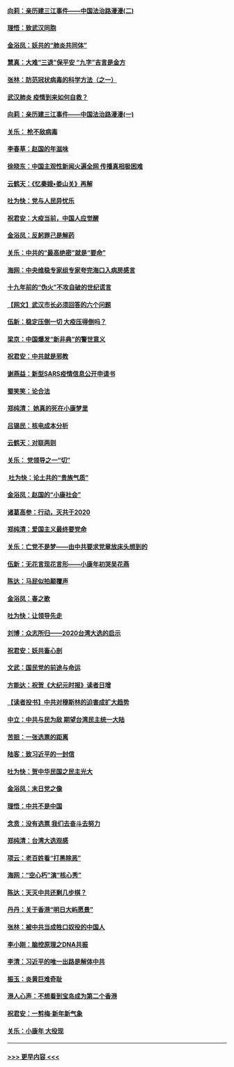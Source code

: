 #### [向莉：亲历建三江事件——中国法治路漫漫(二)](../pages/nsc993/n11829102.md?t=01302001) 
#### [理悟：致武汉同胞](../pages/nsc993/n11831522.md?t=01302001) 
#### [金浴凤：妖共的“肺炎共同体”](../pages/nsc993/n11829448.md?t=01302001) 
#### [慧真：大难“三退”保平安 “九字”吉言是金方](../pages/nsc993/n11829501.md?t=01302001) 
#### [张林：防范冠状病毒的科学方法（之一）](../pages/nsc993/n11828618.md?t=01302001) 
#### [武汉肺炎 疫情到来如何自救？](../pages/nsc993/n11827632.md?t=01302001) 
#### [向莉：亲历建三江事件——中国法治路漫漫(一)](../pages/nsc993/n11827190.md?t=01302001) 
#### [关乐： 枪不敌病毒](../pages/nsc993/n11826746.md?t=01302001) 
#### [李春草：赵国的年滋味](../pages/nsc993/n11826321.md?t=01302001) 
#### [徐晓东：中国主观性新闻火遍全网 传播真相极困难](../pages/nsc993/n11826508.md?t=01302001) 
#### [云鹤天：《忆秦娥▪娄山关》再解](../pages/nsc993/n11824682.md?t=01302001) 
#### [吐为快：党与人民异忧乐](../pages/nsc993/n11824660.md?t=01302001) 
#### [祝君安：大疫当前，中国人应觉醒](../pages/nsc993/n11821946.md?t=01302001) 
#### [金浴凤：反躬罪己是解药](../pages/nsc993/n11820280.md?t=01302001) 
#### [关乐：中共的“最高绝密”就是“要命”](../pages/nsc993/n11816946.md?t=01302001) 
#### [海网：中央维稳专家组专家夸完海口入病房感言](../pages/nsc993/n11815138.md?t=01302001) 
#### [十九年前的“伪火”不攻自破的世纪谎言](../pages/nsc993/n11813238.md?t=01302001) 
#### [【网文】武汉市长必须回答的六个问题](../pages/nsc993/n11813848.md?t=01302001) 
#### [伍新：稳定压倒一切 大疫压得倒吗？](../pages/nsc993/n11812634.md?t=01302001) 
#### [梁京：中国爆发“新非典”的警世意义](../pages/nsc993/n11812554.md?t=01302001) 
#### [祝君安：中共就是邪教](../pages/nsc993/n11812431.md?t=01302001) 
#### [谢燕益：新型SARS疫情信息公开申请书](../pages/nsc993/n11808840.md?t=01302001) 
#### [蜀笑笑：论合法](../pages/nsc993/n11808064.md?t=01302001) 
#### [郑纯清： 她真的死在小康梦里](../pages/nsc993/n11806623.md?t=01302001) 
#### [吕锡民：核电成本分析](../pages/nsc993/n11806284.md?t=01302001) 
#### [云鹤天：对联两则](../pages/nsc993/n11805957.md?t=01302001) 
#### [关乐： 党领导之一“切”](../pages/nsc993/n11804505.md?t=01302001) 
#### [ 吐为快：论土共的“贵族气质”](../pages/nsc993/n11804490.md?t=01302001) 
#### [金浴凤：赵国的“小康社会”](../pages/nsc993/n11804452.md?t=01302001) 
#### [诸葛高参：行动，灭共于2020](../pages/nsc993/n11804120.md?t=01302001) 
#### [郑纯清：爱国主义最终要党命](../pages/nsc993/n11802197.md?t=01302001) 
#### [关乐：亡党不是梦——由中共要求党章放床头想到的](../pages/nsc993/n11802156.md?t=01302001) 
#### [伍新：无花言现花言形——小康年初哭吴花燕](../pages/nsc993/n11800044.md?t=01302001) 
#### [陈达：马屁似拍颠覆声](../pages/nsc993/n11800010.md?t=01302001) 
#### [金浴凤：春之歌](../pages/nsc993/n11797687.md?t=01302001) 
#### [吐为快：让领导先走](../pages/nsc993/n11797512.md?t=01302001) 
#### [刘博：众志所归——2020台湾大选的启示](../pages/nsc993/n11796878.md?t=01302001) 
#### [祝君安：妖共畜心剖](../pages/nsc993/n11794273.md?t=01302001) 
#### [文武：国民党的前途与命运](../pages/nsc993/n11794198.md?t=01302001) 
#### [方能达：祝贺《大纪元时报》读者日增](../pages/nsc993/n11793807.md?t=01302001) 
#### [【读者投书】中共对穆斯林的迫害成扩大趋势](../pages/nsc993/n11791371.md?t=01302001) 
#### [中立：中共与民为敌 期望台湾民主统一大陆](../pages/nsc993/n11790392.md?t=01302001) 
#### [苦胆：一张选票的距离](../pages/nsc993/n11788914.md?t=01302001) 
#### [陆客：致习近平的一封信](../pages/nsc993/n11788867.md?t=01302001) 
#### [吐为快：贺中华民国之民主光大](../pages/nsc993/n11788618.md?t=01302001) 
#### [金浴凤：末日党之像](../pages/nsc993/n11787475.md?t=01302001) 
#### [理悟：中共不是中国](../pages/nsc993/n11787463.md?t=01302001) 
#### [念贲：没有选票  我们去奋斗去努力](../pages/nsc993/n11787398.md?t=01302001) 
#### [郑纯清：台湾大选观感](../pages/nsc993/n11786210.md?t=01302001) 
#### [项云：老百姓看“打黑除恶”](../pages/nsc993/n11785398.md?t=01302001) 
#### [海网：“空心朽”演“核心秀”](../pages/nsc993/n11783874.md?t=01302001) 
#### [陈达：天灭中共还剩几步棋？](../pages/nsc993/n11783719.md?t=01302001) 
#### [丹丹：关于香港“明日大屿愿景”](../pages/nsc993/n11783273.md?t=01302001) 
#### [张林：被中共当成牲口奴役的中国人](../pages/nsc993/n11782397.md?t=01302001) 
#### [李小刚：脑控原理之DNA共振](../pages/nsc993/n11780962.md?t=01302001) 
#### [李清：习近平的唯一出路是解体中共](../pages/nsc993/n11780866.md?t=01302001) 
#### [振玉：炎黄巨难奇耻](../pages/nsc993/n11779632.md?t=01302001) 
#### [港人心声：不想看到宝岛成为第二个香港](../pages/nsc993/n11778817.md?t=01302001) 
#### [祝君安：一剪梅‧新年新气象](../pages/nsc993/n11776340.md?t=01302001) 
#### [关乐：小康年 大役现](../pages/nsc993/n11774213.md?t=01302001) 

----
#### [ >>> 更早内容 <<< ](../indexes/nsc993-earlier.md)
